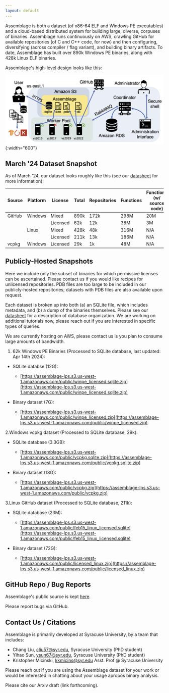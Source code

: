 ```yaml
---
layout: default
---
```



Assemblage is both a dataset (of x86-64 ELF and Windows PE
executables) and a cloud-based distributed system for building large,
diverse, corpuses of binaries. Assemblage runs continuously on AWS,
crawling GitHub for available repositories (of C and C++ code, for
now) and then configuring, diversifying (across compiler / flag
variant), and building binary artifacts. To date, Assemblage has built
over 890k Windows PE binaries, along with 428k Linux ELF binaries.

Assemblage's high-level design looks like this:

![Assemblage's high-level system design](/assets/images/assemblage-design.png){:width="600"}


## March '24 Dataset Snapshot

As of March '24, our dataset looks roughly like this (see our [datasheet](/assets/dataset-total.pdf) for more information):

| Source  | Platform | License  | Total | Repositories | Functions | Functions (w/ source code) |
|---------|----------|----------|-------|--------------|-----------|-----------------------------|
| GitHub  | Windows  | Mixed    | 890k  | 172k         | 298M      | 20M                         |
|         |          | Licensed | 62k   | 12k          | 38M       | 3M                          |
|         | Linux    | Mixed    | 428k  | 48k          | 316M      | N/A                         |
|         |          | Licensed | 211k  | 13k          | 186M      | N/A                         |
| vcpkg   | Windows  | Licensed | 29k   | 1k           | 48M       | N/A                         |

## Publicly-Hosted Snapshots

Here we include only the subset of binaries for which permissive
licenses can be ascertained. Please contact us if you would like
recipes for unlicensed repositories. PDB files are too large to be
included in our publicly-hosted repositories; datasets with PDB files
are also available upon request.

Each dataset is broken up into both (a) an SQLite file, which includes
metadata, and (b) a dump of the binaries themselves. Please see our
[datasheet](/assets/dataset-total.pdf) for a description of database
organization. We are working on additional tutorials now, please reach
out if you are interested in specific types of queries.

We are currently hosting on AWS, please contact us is you plan to
consume large amounts of bandwidth.

1. 62k Windows PE Binaries (Processed to SQLite database, last updated: Apr 14th 2024):

- SQLite databse (12G):
  - [https://assemblage-lps.s3.us-west-1.amazonaws.com/public/winpe_licensed.sqlite.zip](https://assemblage-lps.s3.us-west-1.amazonaws.com/public/winpe_licensed.sqlite.zip)

- Binary dataset (7G):
  - [https://assemblage-lps.s3.us-west-1.amazonaws.com/public/winpe_licensed.zip](https://assemblage-lps.s3.us-west-1.amazonaws.com/public/winpe_licensed.zip)

2.Windows vcpkg dataset (Processed to SQLite database, 29k):

- SQLite database (3.3GB):
  - [https://assemblage-lps.s3.us-west-1.amazonaws.com/public/vcpkg.sqlite.zip](https://assemblage-lps.s3.us-west-1.amazonaws.com/public/vcpkg.sqlite.zip)

- Binary dataset (18G):
  - [https://assemblage-lps.s3.us-west-1.amazonaws.com/public/vcpkg.zip](https://assemblage-lps.s3.us-west-1.amazonaws.com/public/vcpkg.zip)

3.Linux GitHub dataset (Processed to SQLite database, 211k):

- SQLite database (23M):
  - [https://assemblage-lps.s3.us-west-1.amazonaws.com/public/feb15_linux_licensed.sqlite](https://assemblage-lps.s3.us-west-1.amazonaws.com/public/feb15_linux_licensed.sqlite)

- Binary dataset (72G):
  - [https://assemblage-lps.s3.us-west-1.amazonaws.com/public/licensed_linux.zip](https://assemblage-lps.s3.us-west-1.amazonaws.com/public/licensed_linux.zip)

## GitHub Repo / Bug Reports

Assemblage's public source is kept
[here](https://github.com/Assemblage-Dataset/Assemblage). 

Please report bugs via GitHub.

## Contact Us / Citations

Assemblage is primarily developed at Syracuse University, by a team
that includes:

- Chang Liu, cliu57@syr.edu, Syracuse University (PhD student)
- Yihao Sun, ysun67@syr.edu, Syracuse University (PhD student)
- Kristopher Micinski, kkmicins@syr.edu Asst. Prof @ Syracuse University

Please reach out if you are using the Assemblage dataset for your work
or would be interested in chatting about your usage apropos binary
analysis.


Please cite our Arxiv draft (link forthcoming).
